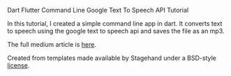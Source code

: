 Dart Flutter Command Line Google Text To Speech API Tutorial

In this tutorial, I created a simple command line app in dart. It converts text to speech using the google text to speech api and saves the file as an mp3.

The full medium article is [here](https://medium.com/@jeffmcmorris/dart-flutter-command-line-google-text-to-speech-api-tutorial-6b70e16c9075).

Created from templates made available by Stagehand under a BSD-style
[license](https://github.com/dart-lang/stagehand/blob/master/LICENSE).
